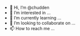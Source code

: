 - 👋 Hi, I’m @chudden
- 👀 I’m interested in ...
- 🌱 I’m currently learning ...
- 💞️ I’m looking to collaborate on ...
- 📫 How to reach me ...

<!---
chudden/chudden is a ✨ special ✨ repository because its `README.md` (this file) appears on your GitHub profile.
You can click the Preview link to take a look at your changes.
--->
